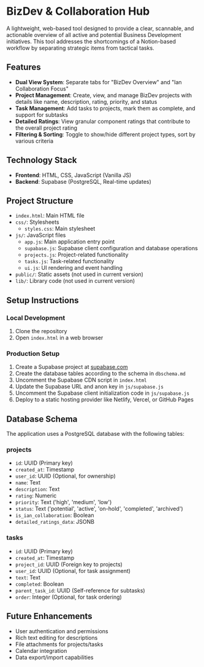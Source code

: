 # BizDev & Collaboration Hub

A lightweight, web-based tool designed to provide a clear, scannable, and actionable overview of all active and potential Business Development initiatives. This tool addresses the shortcomings of a Notion-based workflow by separating strategic items from tactical tasks.

## Features

- **Dual View System**: Separate tabs for "BizDev Overview" and "Ian Collaboration Focus"
- **Project Management**: Create, view, and manage BizDev projects with details like name, description, rating, priority, and status
- **Task Management**: Add tasks to projects, mark them as complete, and support for subtasks
- **Detailed Ratings**: View granular component ratings that contribute to the overall project rating
- **Filtering & Sorting**: Toggle to show/hide different project types, sort by various criteria

## Technology Stack

- **Frontend**: HTML, CSS, JavaScript (Vanilla JS)
- **Backend**: Supabase (PostgreSQL, Real-time updates)

## Project Structure

- `index.html`: Main HTML file
- `css/`: Stylesheets
  - `styles.css`: Main stylesheet
- `js/`: JavaScript files
  - `app.js`: Main application entry point
  - `supabase.js`: Supabase client configuration and database operations
  - `projects.js`: Project-related functionality
  - `tasks.js`: Task-related functionality
  - `ui.js`: UI rendering and event handling
- `public/`: Static assets (not used in current version)
- `lib/`: Library code (not used in current version)

## Setup Instructions

### Local Development

1. Clone the repository
2. Open `index.html` in a web browser

### Production Setup

1. Create a Supabase project at [supabase.com](https://supabase.com)
2. Create the database tables according to the schema in `dbschema.md`
3. Uncomment the Supabase CDN script in `index.html`
4. Update the Supabase URL and anon key in `js/supabase.js`
5. Uncomment the Supabase client initialization code in `js/supabase.js`
6. Deploy to a static hosting provider like Netlify, Vercel, or GitHub Pages

## Database Schema

The application uses a PostgreSQL database with the following tables:

### projects

- `id`: UUID (Primary key)
- `created_at`: Timestamp
- `user_id`: UUID (Optional, for ownership)
- `name`: Text
- `description`: Text
- `rating`: Numeric
- `priority`: Text ('high', 'medium', 'low')
- `status`: Text ('potential', 'active', 'on-hold', 'completed', 'archived')
- `is_ian_collaboration`: Boolean
- `detailed_ratings_data`: JSONB

### tasks

- `id`: UUID (Primary key)
- `created_at`: Timestamp
- `project_id`: UUID (Foreign key to projects)
- `user_id`: UUID (Optional, for task assignment)
- `text`: Text
- `completed`: Boolean
- `parent_task_id`: UUID (Self-reference for subtasks)
- `order`: Integer (Optional, for task ordering)

## Future Enhancements

- User authentication and permissions
- Rich text editing for descriptions
- File attachments for projects/tasks
- Calendar integration
- Data export/import capabilities 